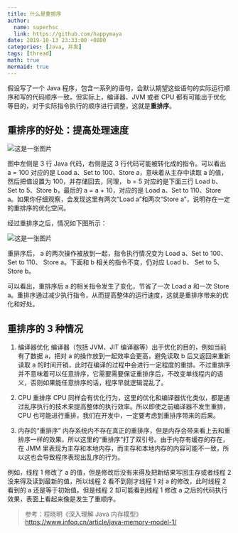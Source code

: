 ```yaml
---
title: 什么是重排序
author:
  name: superhsc
  link: https://github.com/happymaya
date: 2019-10-13 23:33:00 +0800
categories: [Java, 并发]
tags: [thread]
math: true
mermaid: true
---
```

假设写了一个 Java 程序，包含一系列的语句，会默认期望这些语句的实际运行顺序和写的代码顺序一致。但实际上，编译器、JVM 或者 CPU 都有可能出于优化等目的，对于实际指令执行的顺序进行调整，这就是**重排序**。

## 重排序的好处：提高处理速度

![这是一张图片](https://images.happymaya.cn/assert/java/thread/java-thread-before-reorderingl.png)

图中左侧是 3 行 Java 代码，右侧是这 3 行代码可能被转化成的指令。可以看出 a = 100 对应的是 Load a、Set to 100、Store a，意味着从主存中读取 a 的值，然后把值设置为 100，并存储回去，同理， b = 5 对应的是下面三行  Load b、Set to 5、Store b，最后的 a = a + 10，对应的是 Load a、Set to 110、Store a。如果你仔细观察，会发现这里有两次“Load a”和两次“Store a”，说明存在一定的重排序的优化空间。

经过重排序之后，情况如下图所示：

![这是一张图片](https://images.happymaya.cn/assert/java/thread/java-thread-after-reorderingl.png)

重排序后， a 的两次操作被放到一起，指令执行情况变为 Load a、Set to 100、Set to 110、 Store a。下面和 b 相关的指令不变，仍对应 Load b、 Set to 5、Store b。



可以看出，重排序后 a 的相关指令发生了变化，节省了一次 Load a 和一次 Store a。重排序通过减少执行指令，从而提高整体的运行速度，这就是重排序带来的优化和好处。

## 重排序的 3 种情况

1. 编译器优化
   编译器（包括 JVM、JIT 编译器等）出于优化的目的，例如当前有了数据 a，把对 a 的操作放到一起效率会更高，避免读取 b 后又返回来重新读取 a 的时间开销，此时在编译的过程中会进行一定程度的重排。不过重排序并不意味着可以任意排序，它需要需要保证重排序后，不改变单线程内的语义，否则如果能任意排序的话，程序早就逻辑混乱了。

2. CPU 重排序
   CPU 同样会有优化行为，这里的优化和编译器优化类似，都是通过乱序执行的技术来提高整体的执行效率。所以即使之前编译器不发生重排，CPU 也可能进行重排，我们在开发中，一定要考虑到重排序带来的后果。

3. 内存的“重排序”
   内存系统内不存在真正的重排序，但是内存会带来看上去和重排序一样的效果，所以这里的“重排序”打了双引号。由于内存有缓存的存在，在 JMM 里表现为主存和本地内存，而主存和本地内存的内容可能不一致，所以这也会导致程序表现出乱序的行为。

例如，线程 1 修改了 a 的值，但是修改后没有来得及把新结果写回主存或者线程 2 没来得及读到最新的值，所以线程 2 看不到刚才线程 1 对 a 的修改，此时线程 2 看到的 a 还是等于初始值。但是线程 2 却可能看到线程 1 修改 a 之后的代码执行效果，表面上看起来像是发生了重顺序。


> 参考：程晓明《深入理解 Java 内存模型》 https://www.infoq.cn/article/java-memory-model-1/